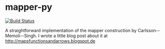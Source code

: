 # mapper-py

[![Build Status](https://travis-ci.org/mirkoklukas/mapper-py.svg?branch=master)](https://travis-ci.org/mirkoklukas/mapper-py)

A straightforward implementation of the mapper construction by Carlsson--Memoli--Singh. I wrote a little blog post about it at http://mapsfunctionsandarrows.blogspot.de
